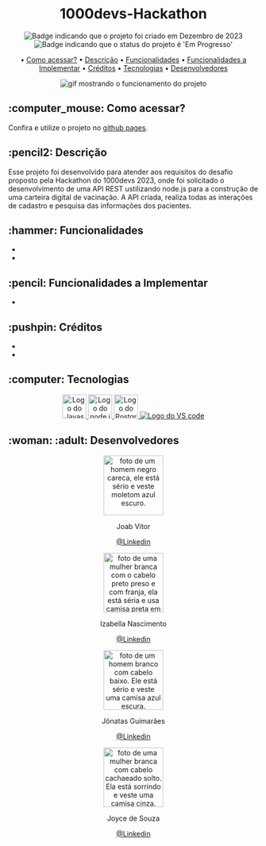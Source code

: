 <h1 align="center">1000devs-Hackathon</h1>

<p align="center">
    <img alt="Badge indicando que o projeto foi criado em Dezembro de 2023" src="https://img.shields.io/badge/Data%20de%20cria%C3%A7%C3%A3o-Dezembro%2F2023-B61010">
    <img alt="Badge indicando que o status do projeto é 'Em Progresso'" src="https://img.shields.io/badge/Status-Em Progresso-yellow">
</p>

<p align="center">
    • <a href="#como acessar">Como acessar?</a>
    • <a href="#descricao">Descrição</a>
    • <a href="#funcionalidades">Funcionalidades</a>
    • <a href="#funcionalidades a implementar">Funcionalidades a Implementar</a>
    • <a href="#creditos">Créditos</a>
    • <a href="#tecnologias">Tecnologias</a>
    • <a href="#Desenvolvedores">Desenvolvedores</a>
</p>

<p align="center">
   <img src="" alt="gif mostrando o funcionamento do projeto" /> 
</p>

<h2 id="como acessar"> :computer_mouse: Como acessar?</h2>

Confira e utilize o projeto no <a href="">github pages</a>.


<h2 id="descricao">:pencil2: Descrição</h2>
Esse projeto foi desenvolvido para atender aos requisitos do desafio proposto pela Hackathon do 1000devs 2023, onde foi solicitado o desenvolvimento de uma API REST ustilizando node.js para a construção de uma carteira digital de vacinação. A API criada, realiza todas as interações de cadastro e pesquisa das informações dos pacientes. 

<h2 id="funcionalidades">:hammer: Funcionalidades</h2>

- 
- 

<h2 id="funcionalidades a implementar">:pencil: Funcionalidades a Implementar</h2>

- 

<h2 id="creditos">:pushpin: Créditos</h2>

- 

- 

<h2 id="tecnologias">:computer: Tecnologias</h2>
<p align="center">
  <a href="https://www.w3schools.com/js/">
  <img width="48" height="48" alt="Logo do Javascript" src="https://img.icons8.com/fluency/48/javascript.png" alt="javascript"/>
  </a>
  <a href="https://nodejs.org/en">
  <img width="48" height="48" alt="Logo do node.js" src="https://img.icons8.com/fluency/48/node-js.png" alt="node-js"/>
  </a>
  <a href="https://www.postgresql.org/">
  <img width="48" height="48" alt="Logo do Postgresql" src="https://img.icons8.com/color/48/postgreesql.png" alt="postgreesql"/>
  </a>
  <a href="https://code.visualstudio.com/">
    <img alt="Logo do VS code" src="https://img.icons8.com/color/48/000000/visual-studio-code-2019.png">
  </a>
</p>

<h2 id="Desenvolvedora">:woman: :adult: Desenvolvedores</h2>

<p align="center">
  <a href="https://github.com/joab001">
    <img width="120px" src="https://media.licdn.com/dms/image/D4D03AQGIY2Fk_bTwhQ/profile-displayphoto-shrink_800_800/0/1666275498176?e=1707350400&v=beta&t=uMvrYu1j7G9rc83Vw2IDVoVQI55sBxIce6ZMbH3VRbw" alt="foto de um homem negro careca, ele está sério e veste moletom azul escuro.">
  </a>
</p>
<p align="center">
Joab Vitor
</p>
<p align="center">
<a href="https://www.linkedin.com/in/joab-vitor-da-silva-1a66b814a/">@Linkedin</a>
</p>

<p align="center">
  <a href="https://github.com/Izabella-Nascimento">
    <img width="120px" src="https://media.licdn.com/dms/image/D4D03AQGGH-t0h-UefQ/profile-displayphoto-shrink_200_200/0/1686502475598?e=1706140800&v=beta&t=AnMeFwixzo67whvIgZAXo7qL5zj9c6OpbpEc6bPofdM" alt="foto de uma mulher branca com o cabelo preto preso e com franja, ela está séria e usa camisa preta em um fundo branco.">
  </a>
</p>
<p align="center">
Izabella Nascimento
</p>
<p align="center">
<a href="https://www.linkedin.com/in/izabella-nascimento-ab0659269/">@Linkedin</a>
</p>

<p align="center">
  <a href="https://github.com/jguimar">
    <img width="120px" src="https://media.licdn.com/dms/image/D4D03AQFluaETk9j2lQ/profile-displayphoto-shrink_800_800/0/1696986668953?e=1707350400&v=beta&t=yLxt6eVDzzgjUlX3ef_poRNJ0qSXJCZiu_ygQE2JOnc" alt="foto de um homem branco com cabelo baixo. Ele está sério e veste uma camisa azul escura.">
  </a>
</p>
<p align="center">
Jônatas Guimarães
</p>
<p align="center">
<a href="https://www.linkedin.com/in/j%C3%B4natas-guimar%C3%A3es-a8b929145/">@Linkedin</a>
</p>

<p align="center">
  <a href="https://github.com/joyce-cn">
    <img width="120px" src="https://media.licdn.com/dms/image/D4D03AQH9F8J0Mx4BVw/profile-displayphoto-shrink_800_800/0/1668980302027?e=1707350400&v=beta&t=tON9Iib6O3WVnpa2oHepLmqDYd3w7boNLX6JeJLIbgE" alt="foto de uma mulher branca com cabelo cachaeado solto. Ela está sorrindo e veste uma camisa cinza.">
  </a>
</p>
<p align="center">
Joyce de Souza
</p>
<p align="center">
<a href="https://www.linkedin.com/in/joyce-desouzacunha/">@Linkedin</a>
</p>

